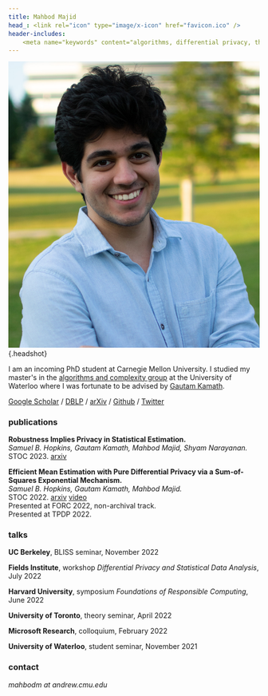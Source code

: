 ```yaml
---
title: Mahbod Majid
head_: <link rel="icon" type="image/x-icon" href="favicon.ico" />
header-includes:
    <meta name="keywords" content="algorithms, differential privacy, theoretical machine learning, sum of squares optimization, waterloo, mahbod majid" />
---
```


<div class="clearfix">

![](mahbod.jpg){.headshot}

I am an incoming PhD student at Carnegie Mellon University. I studied my master's in the [algorithms and complexity group](https://algcomp.uwaterloo.ca/) at the University of Waterloo where I was fortunate to be advised by [Gautam Kamath](http://www.gautamkamath.com/).

[Google Scholar](https://scholar.google.com/citations?hl=en&user=Jnei_lEAAAAJ) / 
[DBLP](https://dblp.org/pid/307/5441.html) /
[arXiv](https://arxiv.org/a/majid_m_1.html) / 
[Github](https://github.com/Mahbodmajid) / [Twitter](https://twitter.com/mahbodm_)


</div>

### publications

**Robustness Implies Privacy in Statistical Estimation.**
<br>
*Samuel B. Hopkins, Gautam Kamath, Mahbod Majid, Shyam Narayanan.*
<br>
STOC 2023. [arxiv](https://arxiv.org/abs/2212.05015)

**Efficient Mean Estimation with Pure Differential Privacy via a Sum-of-Squares Exponential Mechanism.**
<br>
*Samuel B. Hopkins, Gautam Kamath, Mahbod Majid.* 
<br>
STOC 2022. [arxiv](https://arxiv.org/abs/2111.12981) [video](https://youtu.be/GY0tCArubAg)
<br>
Presented at FORC 2022, non-archival track.
<br>
Presented at TPDP 2022.



### talks

**UC Berkeley**, BLISS seminar, November 2022

**Fields Institute**, workshop *Differential Privacy and Statistical Data Analysis*, July 2022

**Harvard University**, symposium *Foundations of Responsible Computing*, June 2022

**University of Toronto**, theory seminar, April 2022

**Microsoft Research**, colloquium, February 2022

**University of Waterloo**, student seminar, November 2021

### contact
*mahbodm at andrew.cmu.edu*
